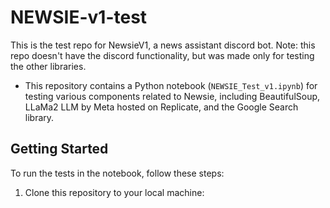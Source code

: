 # NEWSIE-v1-test
This is the test repo for NewsieV1, a news assistant discord bot.
Note: this repo doesn't have the discord functionality, but was made only for testing the other libraries.
- This repository contains a Python notebook (`NEWSIE_Test_v1.ipynb`) for testing various components related to Newsie, including BeautifulSoup, LLaMa2 LLM by Meta hosted on Replicate, and the Google Search library.

## Getting Started

To run the tests in the notebook, follow these steps:

1. Clone this repository to your local machine:

   ```shell
   
